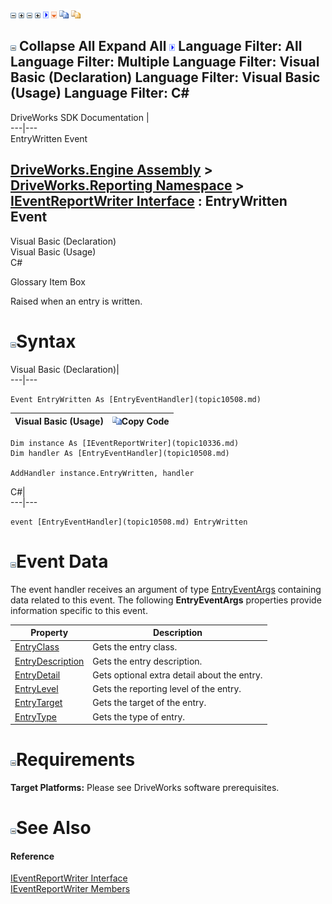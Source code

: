 ![](dotnetimages/collapse.gif) ![](dotnetimages/expand.gif) ![](dotnetimages/collapse.gif) ![](dotnetimages/expand.gif) ![](dotnetimages/drpdown.gif) ![](dotnetimages/drpdown_orange.gif) ![](dotnetimages/copycode.gif) ![](dotnetimages/copycodeHighlight.gif)

![](dotnetimages/collapse.gif) Collapse All Expand All ![](dotnetimages/drpdown.gif) Language Filter: All  Language Filter: Multiple  Language Filter: Visual Basic (Declaration) Language Filter: Visual Basic (Usage) Language Filter: C#  
---  
DriveWorks SDK Documentation  |   
---|---  
EntryWritten Event   
  
[DriveWorks.Engine Assembly](topic2156.md) > [DriveWorks.Reporting Namespace](topic10334.md) > [IEventReportWriter Interface](topic10336.md) : EntryWritten Event  
---  
  
Visual Basic (Declaration)    
Visual Basic (Usage)    
C# 

Glossary Item Box

Raised when an entry is written. 

# ![](dotnetimages/collapse.gif)Syntax

Visual Basic (Declaration)|   
---|---  
      
    
    Event EntryWritten As [EntryEventHandler](topic10508.md)  
  
Visual Basic (Usage)| ![](dotnetimages/copycode.gif)Copy Code  
---|---  
      
    
    Dim instance As [IEventReportWriter](topic10336.md)
    Dim handler As [EntryEventHandler](topic10508.md)
     
    AddHandler instance.EntryWritten, handler  
  
C#|   
---|---  
      
    
    event [EntryEventHandler](topic10508.md) EntryWritten  
  
# ![](dotnetimages/collapse.gif)Event Data

The event handler receives an argument of type [EntryEventArgs](topic10379.md) containing data related to this event. The following **EntryEventArgs** properties provide information specific to this event.

Property| Description  
---|---  
[EntryClass](topic10386.md)| Gets the entry class.   
[EntryDescription](topic10387.md)| Gets the entry description.   
[EntryDetail](topic10388.md)| Gets optional extra detail about the entry.   
[EntryLevel](topic10389.md)| Gets the reporting level of the entry.   
[EntryTarget](topic10390.md)| Gets the target of the entry.   
[EntryType](topic10391.md)| Gets the type of entry.   
  
# ![](dotnetimages/collapse.gif)Requirements

**Target Platforms:** Please see DriveWorks software prerequisites.

# ![](dotnetimages/collapse.gif)See Also

#### Reference

[IEventReportWriter Interface](topic10336.md)   
[IEventReportWriter Members](topic10337.md)


